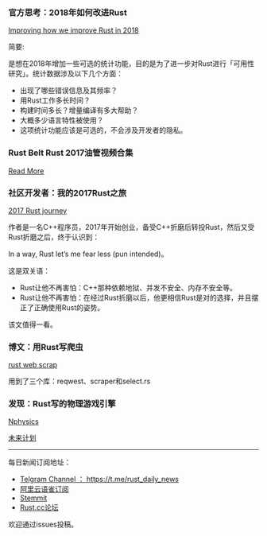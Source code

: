 ### 官方思考：2018年如何改进Rust

[Improving how we improve Rust in 2018](http://www.jonathanturner.org/2018/01/rust2018-and-data.html)

简要:

是想在2018年增加一些可选的统计功能，目的是为了进一步对Rust进行「可用性研究」。统计数据涉及以下几个方面：

- 出现了哪些错误信息及其频率？
- 用Rust工作多长时间？
- 构建时间多长？增量编译有多大帮助？
- 大概多少语言特性被使用？
- 这项统计功能应该是可选的，不会涉及开发者的隐私。

### Rust Belt Rust 2017油管视频合集

[Read More](https://www.youtube.com/playlist?list=PLgC1L0fKd7Ul71lD_cImGuMxsZ6J8fa06)


### 社区开发者：我的2017Rust之旅

[2017 Rust journey](https://codeburst.io/my-journey-with-rust-in-2017-the-good-the-bad-the-weird-f07aa918f4f8)

作者是一名C++程序员，2017年开始创业，备受C++折磨后转投Rust，然后又受Rust折磨之后，终于认识到：

In a way, Rust let’s me fear less (pun intended)。

这是双关语：

- Rust让他不再害怕：C++那种依赖地狱、并发不安全、内存不安全等。
- Rust让他不再害怕：在经过Rust折磨以后，他更相信Rust是对的选择，并且摆正了正确使用Rust的姿势。

该文值得一看。

### 博文：用Rust写爬虫

[rust web scrap](https://medium.com/@kadek/web-scraping-in-rust-881b534a60f7)

用到了三个库：reqwest、scraper和select.rs

### 发现：Rust写的物理游戏引擎

[Nphysics](https://github.com/sebcrozet/nphysics)

[未来计划](https://www.patreon.com/posts/whats-next-on-0-16264116)


---

每日新闻订阅地址：

- [Telgram Channel ： https://t.me/rust_daily_news ](https://t.me/rust_daily_news )
- [阿里云语雀订阅](https://www.yuque.com/chaosbot/rustnews)
- [Stemmit](https://steemit.com/@blackanger)
- [Rust.cc论坛](https://rust.cc)

欢迎通过issues投稿。
